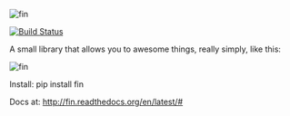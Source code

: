 ![fin](https://raw.githubusercontent.com/stestagg/fin/master/doc/_static/fin.png)

[![Build Status](https://travis-ci.org/stestagg/fin.svg?branch=master)](https://travis-ci.org/stestagg/fin)

A small library that allows you to awesome things, really simply, like this:

![fin](https://raw.githubusercontent.com/stestagg/fin/master/doc/contextlog.gif)

Install:  pip install fin

Docs at:  http://fin.readthedocs.org/en/latest/#
